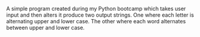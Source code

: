 A simple program created during my Python bootcamp which takes user input and then alters it produce two output strings.
One where each letter is alternating upper and lower case.
The other where each word alternates between upper and lower case.
